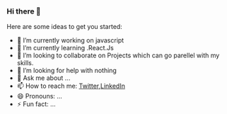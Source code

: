 ### Hi there 👋


Here are some ideas to get you started:

- 🔭 I’m currently working on javascript
- 🌱 I’m currently learning .React.Js
- 👯 I’m looking to collaborate on Projects which can go parellel with my skills.
- 🤔 I’m looking for help with nothing
- 💬 Ask me about ...
- 📫 How to reach me: [Twitter](https://twitter.com/AyushYa72745748),[LinkedIn](https://Linkedin.com/in/ayush-yadav-1b765a1b5)
- 😄 Pronouns: ...
- ⚡ Fun fact: ...
